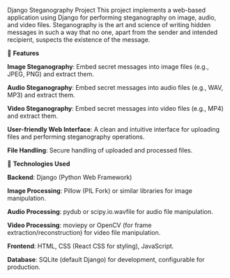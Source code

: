 Django Steganography Project
This project implements a web-based application using Django for performing steganography on image, audio, and video files. Steganography is the art and science of writing hidden messages in such a way that no one, apart from the sender and intended recipient, suspects the existence of the message.

🌟 **Features**

**Image Steganography**: Embed secret messages into image files (e.g., JPEG, PNG) and extract them.

**Audio Steganography**: Embed secret messages into audio files (e.g., WAV, MP3) and extract them.

**Video Steganography**: Embed secret messages into video files (e.g., MP4) and extract them.

**User-friendly Web Interface**: A clean and intuitive interface for uploading files and performing steganography operations.

**File Handling**: Secure handling of uploaded and processed files.

🚀 **Technologies Used**


**Backend**: Django (Python Web Framework)

**Image Processing**: Pillow (PIL Fork) or similar libraries for image manipulation.

**Audio Processing**: pydub or scipy.io.wavfile for audio file manipulation.

**Video Processing**: moviepy or OpenCV (for frame extraction/reconstruction) for video file manipulation.

**Frontend**: HTML, CSS (React CSS for styling), JavaScript.

**Database**: SQLite (default Django) for development, configurable for production.

